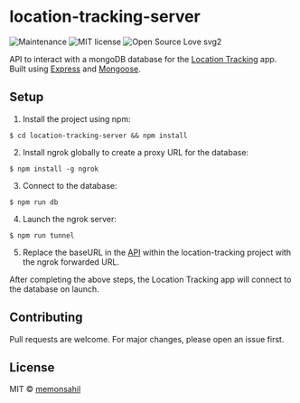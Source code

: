 # location-tracking-server

![Maintenance](https://img.shields.io/badge/Maintained%3F-yes-green.svg)
![MIT license](https://img.shields.io/badge/License-MIT-blue.svg)
![Open Source Love svg2](https://badges.frapsoft.com/os/v2/open-source.svg?v=103)

API to interact with a mongoDB database for the [Location Tracking](https://github.com/memonsahil/location-tracking) app. Built using [Express](https://expressjs.com/) and [Mongoose](https://mongoosejs.com/).

## Setup

1. Install the project using npm:

```
$ cd location-tracking-server && npm install
```

2. Install ngrok globally to create a proxy URL for the database:

```
$ npm install -g ngrok
```

3. Connect to the database:

```
$ npm run db
```

4. Launch the ngrok server:

```
$ npm run tunnel
```

5. Replace the baseURL in the [API](https://github.com/memonsahil/location-tracking/blob/master/src/api/tracker.js) within the location-tracking project with the ngrok forwarded URL.

After completing the above steps, the Location Tracking app will connect to the database on launch.

## Contributing

Pull requests are welcome. For major changes, please open an issue first.

## License

MIT &copy; [memonsahil](https://github.com/memonsahil)
